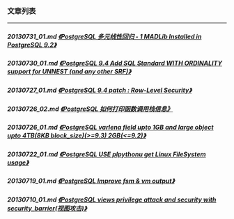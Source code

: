 ### 文章列表  
----  
##### 20130731_01.md   [《PostgreSQL 多元线性回归 - 1 MADLib Installed in PostgreSQL 9.2》](20130731_01.md)  
##### 20130730_01.md   [《PostgreSQL 9.4 Add SQL Standard WITH ORDINALITY support for UNNEST (and any other SRF)》](20130730_01.md)  
##### 20130727_01.md   [《PostgreSQL 9.4 patch : Row-Level Security》](20130727_01.md)  
##### 20130726_02.md   [《PostgreSQL 如何打印函数调用栈信息》](20130726_02.md)  
##### 20130726_01.md   [《PostgreSQL varlena field upto 1GB and large object upto 4TB(8KB block_size)(>=9.3) 2GB(<=9.2)》](20130726_01.md)  
##### 20130722_01.md   [《PostgreSQL USE plpythonu get Linux FileSystem usage》](20130722_01.md)  
##### 20130719_01.md   [《PostgreSQL Improve fsm & vm output》](20130719_01.md)  
##### 20130710_01.md   [《PostgreSQL views privilege attack and security with security_barrier(视图攻击)》](20130710_01.md)  
